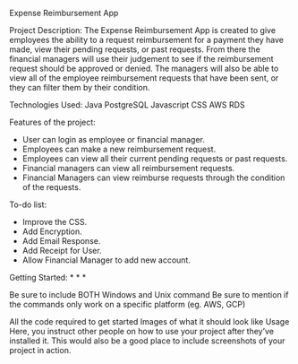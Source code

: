 Expense Reimbursement App

Project Description:
The Expense Reimbursement App is created to give employees the ability to a request reimbursement for a payment they have made, view their pending requests, or past requests. 
From there the financial managers will use their judgement to see if the reimbursement request should be approved or denied. The managers will also be able to view all of the
employee reimbursement requests that have been sent, or they can filter them by their condition. 

Technologies Used:
Java
PostgreSQL
Javascript
CSS
AWS RDS

Features of the project:
- User can login as employee or financial manager.
- Employees can make a new reimbursement request.
- Employees can view all their current pending requests or past requests.
- Financial managers can view all reimbursement requests.
- Financial Managers can view reimburse requests through the condition of the requests.

To-do list:
- Improve the CSS.
- Add Encryption.
- Add Email Response.
- Add Receipt for User.
- Allow Financial Manager to add new account.

Getting Started:
* 
*
*

Be sure to include BOTH Windows and Unix command
Be sure to mention if the commands only work on a specific platform (eg. AWS, GCP)

All the code required to get started
Images of what it should look like
Usage
Here, you instruct other people on how to use your project after they’ve installed it. This would also be a good place to include screenshots of your project in action.
